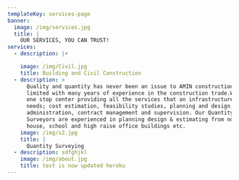 ```yaml
---
templateKey: services-page
banner:
  image: /img/services.jpg
  title: |
    OUR SERVICES, YOU CAN TRUST!
services:
  - description: |+

    image: /img/Civil.jpg
    title: Building and Civil Construction
  - description: >
      Quality and quantity has never been an issue to AMIN construction private
      limited with many years of experience in the construction trade.We are a
      one stop center providing all the services that an infrastructure owner
      needs; cost estimation, feasibility studies, planning and design, tender
      administration, contract management and supervision. Our Quantity
      Surveyors are experienced in planning design & estimating from normal
      house, school and high raise office buildings etc.
    image: /img/s2.jpg
    title: |
      Quantity Surveying
  - description: sdfghjkl
    image: /img/about.jpg
    title: test is now updated heroku
---
```


